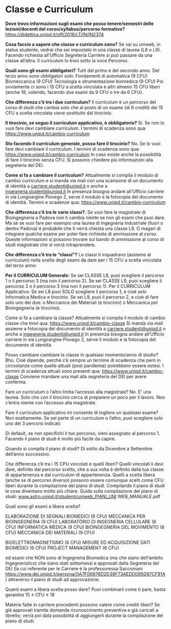 # **Classe e Curriculum**

**Dove trovo informazioni sugli esami che posso tenere/semestri delle lezioni/docenti del corso/syllabus/percorso formativo?**
https://didattica.unipd.it/off/2018/LT/IN/IN2374

**Cosa faccio a sapere che classe e curriculum sono?**
Se vai su uniweb, in status studente, vedrai che sei impostato in una classe di laurea (L8 o L9). Facendo richiesta all’Ufficio Segreteria Carriere si può passare da una classe all’altra.
Il curriculum lo trovi sotto la voce Percorso.


**Quali sono gli esami obbligatori?**
Tutti del primo e del secondo anno. Del terzo anno sono obbligatori solo:
Fondamenti di automatica (9 CFU)
Biomeccanica (9 CFU)
Tecnologia e strumentazione biomedica (9 CFU)
Poi ovviamente ci sono i 15 CFU a scelta vincolata e altri almeno 15 CFU liberi (anche 18, volendo, facendo due esami da 9 CFU o tre da 6 CFU).

**Che differenza c’è tra i due curriculum?**
Il curriculum è un percorso del corso di studi che cambia solo che al posto di un esame (di 6 crediti) dei 15 CFU a scelta vincolata viene sostituito dal tirocinio.

**Il tirocinio, se seguo il curriculum applicativo, è obbligatorio?**
Si. Se non lo vuoi fare devi cambiare curriculum. I termini di scadenza sono qua: https://www.unipd.it/cambio-curriculum

**Sto facendo il curriculum generale, posso fare il tirocinio?**
No. Se lo vuoi fare devi cambiare il curriculum. I termini di scadenza sono qua:
https://www.unipd.it/cambio-curriculum
In caso esiste anche la possibilità di fare il tirocinio senza CFU. Si possono chiedere più informazioni alla segreteria del DEI.

**Come si fa a cambiare il curriculum?**
Attualmente si compila il modulo di cambio curriculum e si manda via mail con una scansione di un documento di identità a carriere.studenti@unipd.it o anche a ingegneria.studenti@unipd.it
In presenza bisogna andare all’Ufficio carriere in via Lungoargine Piovego 2, serve il modulo e la fotocopia del documento di identità.
Termini e scadenze qua: https://www.unipd.it/cambio-curriculum

**Che differenza c’è tra le varie classi?.**
Se vuoi fare la magistrale di Bioingegneria a Padova non ti cambia niente se non gli esami che puoi dare. Ma se se vuoi fare per esempio una laurea di Ingegneria Industriale (fuori o dentro Padova) è probabile che ti verrà chiesta una classe L9. O magari di integrare qualche esame per poter fare richiesta di ammissione al corso. Queste informazioni si possono trovare sul bando di ammissione al corso di studi magistrale che si vorrà intraprendere. 

**Che differenza c’è tra le “classi”?**
Le classi ti inquadrano (assieme al curriculum) nella scelta degli esami da dare per i 15 CFU a scelta vincolata del terzo anno:

**Per il CURRICULUM Generale:**
Se sei CLASSE L8, puoi scegliere il percorso 1 o il percorso 3 (ma non il percorso 2).
Se sei CLASSE L9, puoi scegliere il percorso 2 o il percorso 3 (ma non il percorso 1).
Per il CURRICULUM Applicativo:
Se sei L8 puoi SOLO scegliere il percorso 1, e cioè solo Informatica Medica e tirocinio.
Se sei L9, puoi il percorso 2, e cioè di fare solo uno dei due: o Meccanica dei Materiali (e tirocinio) o Meccanica per Bioingegneria (e tirocinio). 






Come si fa a cambiare la classe?
Attualmente si  compila il modulo di cambio classe che trovi qua: https://www.unipd.it/cambio-classe
Si manda via mail assieme a fotocopia del documento di identità a carriere.studenti@unipd.it o anche a ingegneria.studenti@unipd.it
In presenza bisogna andare all’Ufficio carriere in via Lungoargine Piovego 2, serve il modulo e la fotocopia del documento di identità.

Posso cambiare cambiare la classe in qualsiasi momento/anno di studio?
Bho. Cioè dipende, perché c’è sempre un termine di scadenza che però in circostanze come quelle attuali (post pandemia) potrebbero essere estesi. I termini di scadenza attuali sono presenti qua:
https://www.unipd.it/cambio-classe
Conviene mandare una mail alla segreteria del DEI per avere conferma.

Fare un curriculum o l’altro limita l’accesso alla magistrale?
No. E’ una laurea. Solo che con il tirocinio cerca di preparere un poco per il lavoro. Non c’entra niente con l’accesso alla magistrale. 

Fare il curriculum applicativo mi consente di togliere un qualsiasi esame?
Non esattamente. Se sei parte di un curriculum o l’altro, puoi scegliere solo uno dei 3 percorsi indicati: 

Di default, se non specifichi il tuo percorso, vieni assegnato al percorso 1.
Facendo il piano di studi è molto più facile da capire.

Quando si compila il piano di studi?
Di solito da Dicembre a Settembre dell’anno successivo.






Che differenza c’è tra i 15 CPU vincolati e quelli liberi?
Quelli vincolati li devi dare, definito dal percorso scelto, che a sua volta è definito dalla tua classe di appartenenza e dal curriculum di appartenenza.
Quelli a scelta libera (anche se di percorso diverso) possono essere comunque scelti come CFU liberi durante la compilazione del piano di studi. 
Compilando il piano di studi le cose diventano molto più chiare.
Guida sulla compilazione del piano di studi: www.astro.unipd.it/studenti/uniweb_PIANI_UNI
WEB_MANUALE.pdf

Quali sono gli esami a libera scelta?

ELABORAZIONE DI SEGNALI BIOMEDICI  (6 CFU)
MECCANICA PER BIOINGEGNERIA (9 CFU)
LABORATORIO DI INGEGNERIA CELLULARE  (6 CFU)
INFORMATICA MEDICA (9 CFU)
BIOINGEGNERIA DEL MOVIMENTO  (6 CFU)
MECCANICA DEI MATERIALI (9 CFU)

BIOELETTROMAGNETISMO   (6 CFU)
MISURE ED ACQUISIZIONE DATI BIOMEDICI  (6 CFU)
PROJECT MANAGEMENT  (6 CFU)

ed esami che NON sono di Ingegneria Biomedica (ma che siano dell’ambito Ingegneristico) che siano stati sottomessi e approvati dalla Segreteria del DEI (la cui referente per le Carriere è la professoressa Saccomani https://www.dei.unipd.it/persona/0A7F06976D2D39F73AEDD095D97CF91A) attraverso il piano di studi ad approvazione. 


Quanti esami a libera scelta posso dare?
Puoi combinarli come ti pare, basta garantire  15 ≤ CFU ≤ 18 

Materie fatte in carriere precedenti possono valere come crediti liberi?
Se già approvati tramite domanda riconoscimento preventiva e già caricati a libretto; verrà poi data possibilità di aggiungerli durante la compilazione del piano di studi.


